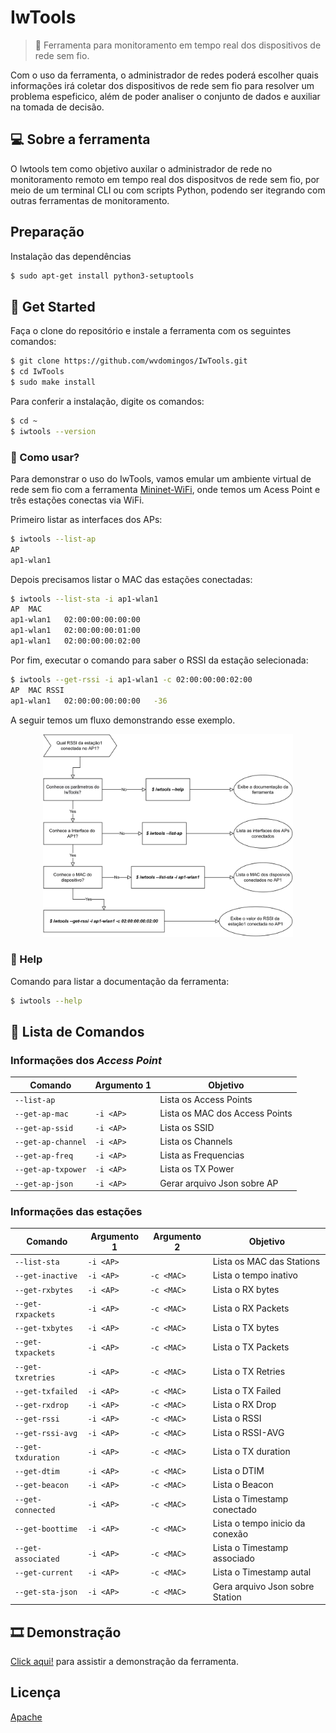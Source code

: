 # IwTools

> :satellite: Ferramenta para monitoramento em tempo real dos dispositivos de rede sem fio.

Com o uso da ferramenta, o administrador de redes poderá escolher quais informações irá coletar dos dispositivos de rede sem fio para resolver um problema espeficico, além de poder analiser o conjunto de dados e auxiliar na tomada de decisão.

## :computer: Sobre a ferramenta

O Iwtools tem como objetivo auxilar o administrador de rede no monitoramento remoto em tempo real dos dispositvos de rede sem fio, por meio de um terminal CLI ou com scripts Python, podendo ser itegrando com outras ferramentas de monitoramento.

## Preparação
Instalação das dependências
```bash
$ sudo apt-get install python3-setuptools 
```

## :rocket: Get Started

Faça o clone do repositório e instale a ferramenta com os seguintes comandos:

```bash
$ git clone https://github.com/wvdomingos/IwTools.git
$ cd IwTools
$ sudo make install
```

Para conferir a instalação, digite os comandos:
```bash
$ cd ~
$ iwtools --version
```

### 🤔 Como usar?

Para demonstrar o uso do IwTools, vamos emular um ambiente virtual de rede sem fio com a ferramenta [Mininet-WiFi](https://github.com/intrig-unicamp/mininet-wifi), onde temos um Acess Point e três estações conectas via WiFi.

Primeiro listar as interfaces dos APs:
```bash
$ iwtools --list-ap
AP
ap1-wlan1
```

Depois precisamos listar o MAC das estações conectadas:
```bash
$ iwtools --list-sta -i ap1-wlan1
AP	MAC
ap1-wlan1	02:00:00:00:00:00
ap1-wlan1	02:00:00:00:01:00
ap1-wlan1	02:00:00:00:02:00
```

Por fim, executar o comando para saber o RSSI da estação selecionada:
```bash
$ iwtools --get-rssi -i ap1-wlan1 -c 02:00:00:00:02:00
AP	MAC	RSSI
ap1-wlan1	02:00:00:00:00:00	-36
```

A seguir temos um fluxo demonstrando esse exemplo.

<center>
    <img src='img/fluxo.svg' width=400pt>
</center>

### :book: Help
Comando para listar a documentação da ferramenta:

```bash
$ iwtools --help
```


## :page_facing_up: Lista de Comandos
### Informações dos *Access Point*

| Comando | Argumento 1 | Objetivo |
| --- | --- | --- |
| `--list-ap`        |           | Lista os Access Points |
| `--get-ap-mac`     | `-i <AP>` | Lista os MAC dos Access Points |
| `--get-ap-ssid`    | `-i <AP>` | Lista os SSID |
| `--get-ap-channel` | `-i <AP>` | Lista os Channels |
| `--get-ap-freq`    | `-i <AP>` | Lista as Frequencias |
| `--get-ap-txpower` | `-i <AP>` | Lista os TX Power |
| `--get-ap-json`    | `-i <AP>` | Gerar arquivo Json sobre AP |


### Informações das estações

| Comando | Argumento 1 | Argumento 2 | Objetivo |
| --- | --- | --- | --- |
| `--list-sta`       | `-i <AP>` |            | Lista os MAC das Stations |
| `--get-inactive`   | `-i <AP>` | `-c <MAC>` | Lista o tempo inativo |
| `--get-rxbytes`    | `-i <AP>` | `-c <MAC>` | Lista o RX bytes |
| `--get-rxpackets`  | `-i <AP>` | `-c <MAC>` | Lista o RX Packets |
| `--get-txbytes`    | `-i <AP>` | `-c <MAC>` | Lista o TX bytes |
| `--get-txpackets`  | `-i <AP>` | `-c <MAC>` | Lista o TX Packets |
| `--get-txretries`  | `-i <AP>` | `-c <MAC>` | Lista o TX Retries |
| `--get-txfailed`   | `-i <AP>` | `-c <MAC>` | Lista o TX Failed |
| `--get-rxdrop`     | `-i <AP>` | `-c <MAC>` | Lista o RX Drop |
| `--get-rssi`       | `-i <AP>` | `-c <MAC>` | Lista o RSSI |
| `--get-rssi-avg`   | `-i <AP>` | `-c <MAC>` | Lista o RSSI-AVG |
| `--get-txduration` | `-i <AP>` | `-c <MAC>` | Lista o TX duration |
| `--get-dtim`       | `-i <AP>` | `-c <MAC>` | Lista o DTIM |
| `--get-beacon`     | `-i <AP>` | `-c <MAC>` | Lista o Beacon |
| `--get-connected`  | `-i <AP>` | `-c <MAC>` | Lista o Timestamp conectado |
| `--get-boottime`   | `-i <AP>` | `-c <MAC>` | Lista o tempo inicio da conexão |
| `--get-associated` | `-i <AP>` | `-c <MAC>` | Lista o Timestamp associado |
| `--get-current`    | `-i <AP>` | `-c <MAC>` | Lista o Timestamp autal |
| `--get-sta-json`   | `-i <AP>` | `-c <MAC>` | Gera arquivo Json sobre Station |


## 🎞️ Demonstração
[Click aqui!]() para assistir a demonstração da ferramenta.


## Licença
[Apache](LICENSE) 
